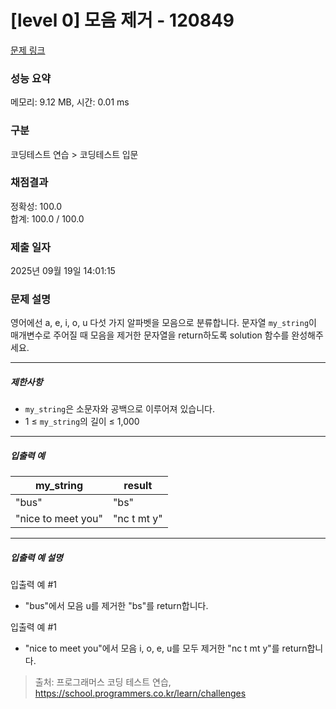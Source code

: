 # [level 0] 모음 제거 - 120849 

[문제 링크](https://school.programmers.co.kr/learn/courses/30/lessons/120849) 

### 성능 요약

메모리: 9.12 MB, 시간: 0.01 ms

### 구분

코딩테스트 연습 > 코딩테스트 입문

### 채점결과

정확성: 100.0<br/>합계: 100.0 / 100.0

### 제출 일자

2025년 09월 19일 14:01:15

### 문제 설명

<p>영어에선 a, e, i, o, u 다섯 가지 알파벳을 모음으로 분류합니다. 문자열 <code>my_string</code>이 매개변수로 주어질 때 모음을 제거한 문자열을 return하도록 solution 함수를 완성해주세요.</p>

<hr>

<h5>제한사항</h5>

<ul>
<li><code>my_string</code>은 소문자와 공백으로 이루어져 있습니다.</li>
<li>1 ≤ <code>my_string</code>의 길이 ≤ 1,000</li>
</ul>

<hr>

<h5>입출력 예</h5>
<table class="table">
        <thead><tr>
<th>my_string</th>
<th>result</th>
</tr>
</thead>
        <tbody><tr>
<td>"bus"</td>
<td>"bs"</td>
</tr>
<tr>
<td>"nice to meet you"</td>
<td>"nc t mt y"</td>
</tr>
</tbody>
      </table>
<hr>

<h5>입출력 예 설명</h5>

<p>입출력 예 #1</p>

<ul>
<li>"bus"에서 모음 u를 제거한 "bs"를 return합니다.</li>
</ul>

<p>입출력 예 #1</p>

<ul>
<li>"nice to meet you"에서 모음 i, o, e, u를 모두 제거한 "nc t mt y"를 return합니다.</li>
</ul>


> 출처: 프로그래머스 코딩 테스트 연습, https://school.programmers.co.kr/learn/challenges